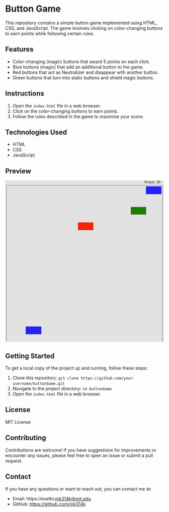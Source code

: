 # Button Game

This repository contains a simple button game implemented using HTML, CSS, and JavaScript. The game involves clicking on color-changing buttons to earn points while following certain rules.

## Features

- Color-changing (magic) buttons that award 5 points on each click.
- Blue buttons (magic) that add an additional button to the game.
- Red buttons that act as Neutralizer and disappear with another button.
- Green buttons that turn into static buttons and shield magic buttons.

## Instructions

1. Open the `index.html` file in a web browser.
2. Click on the color-changing buttons to earn points.
3. Follow the rules described in the game to maximize your score.

## Technologies Used

- HTML
- CSS
- JavaScript

## Preview

![Gameplay Preview](assets/gameplay.gif)

## Getting Started

To get a local copy of the project up and running, follow these steps:

1. Clone this repository: `git clone https://github.com/your-username/buttonGame.git`
2. Navigate to the project directory: `cd buttonGame`
3. Open the `index.html` file in a web browser.

## License

MIT License

## Contributing

Contributions are welcome! If you have suggestions for improvements or encounter any issues, please feel free to open an issue or submit a pull request.

## Contact

If you have any questions or want to reach out, you can contact me at:

- Email: https://mailto:mk314k@mit.edu
- GitHub: https://github.com/mk314k

